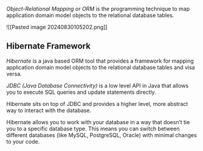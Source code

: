 *Object-Relational Mapping or ORM* is the programming technique to map application domain model objects to the relational database tables.

![[Pasted image 20240830105202.png]]

## Hibernate Framework

*Hibernate* is a java based ORM tool that provides a framework for mapping application domain model objects to the relational database tables and visa versa.

*JDBC (Java Database Connectivity)* is a low level API in Java that allows you to execute SQL queries and update statements directly.

Hibernate sits on top of JDBC and provides a higher level, more abstract way to interact with the database.

Hibernate allows you to work with your database in a way that doesn’t tie you to a specific database type. This means you can switch between different databases (like MySQL, PostgreSQL, Oracle) with minimal changes to your code.